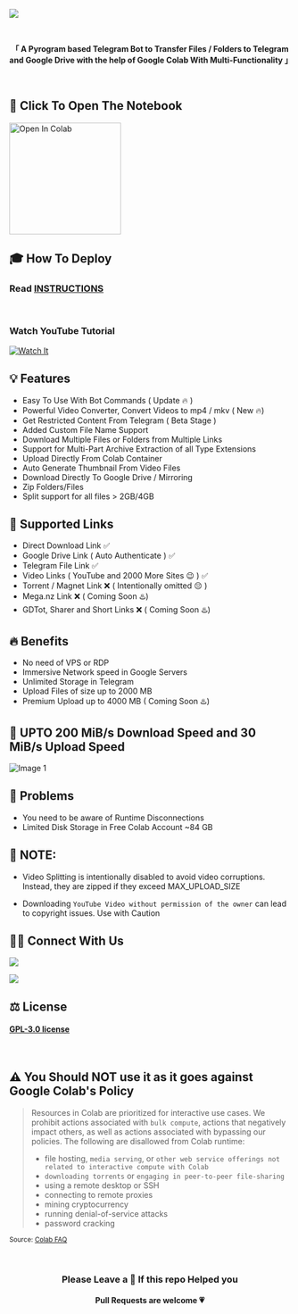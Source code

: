 ![](https://user-images.githubusercontent.com/125879861/255391401-371f3a64-732d-4954-ac0f-4f093a6605e1.png)

<br>

<p align="center"><strong>「 A Pyrogram based Telegram Bot to Transfer Files / Folders to Telegram and Google Drive with the help of Google Colab With Multi-Functionality 」</strong></p>

<br>

## **📖 Click To Open The Notebook**

<a href="https://colab.research.google.com/drive/12hdEqaidRZ8krqj7rpnyDzg1dkKmvdvp?usp=sharing" target="_parent"><img src="https://user-images.githubusercontent.com/125879861/255389999-a0d261cf-893a-46a7-9a3d-2bb52811b997.png" alt="Open In Colab" width=200px/></a>


## 🎓 **How To Deploy**

<h3>Read <a href="https://github.com/XronTrix10/Telegram-Leecher/wiki/INSTRUCTIONS">INSTRUCTIONS</a></h3>

<br>

<h3>Watch YouTube Tutorial</h3>

[![Watch It](https://img.youtube.com/vi/6LvYd-oO3U0/0.jpg)](https://www.youtube.com/watch?v=6LvYd-oO3U0)

## **💡 Features**

- Easy To Use With Bot Commands ( Update 🔥 )
- Powerful Video Converter, Convert Videos to mp4 / mkv ( New 🔥)
- Get Restricted Content From Telegram ( Beta Stage )
- Added Custom File Name Support 
- Download Multiple Files or Folders from Multiple Links 
- Support for Multi-Part Archive Extraction of all Type Extensions
- Upload Directly From Colab Container
- Auto Generate Thumbnail From Video Files 
- Download Directly To Google Drive / Mirroring
- Zip Folders/Files
- Split support for all files > 2GB/4GB

## **🔗 Supported Links**

- Direct Download Link ✅
- Google Drive Link ( Auto Authenticate ) ✅
- Telegram File Link ✅
- Video Links ( YouTube and 2000 More Sites 😉 ) ✅
- Torrent / Magnet Link ❌ ( Intentionally omitted 😔 )
- Mega.nz Link ❌ ( Coming Soon ♨️)
- GDTot, Sharer and Short Links ❌ ( Coming Soon ♨️)

## **🔥 Benefits**

- No need of VPS or RDP
- Immersive Network speed in Google Servers
- Unlimited Storage in Telegram
- Upload Files of size up to 2000 MB
- Premium Upload up to 4000 MB ( Coming Soon ♨️)

## **🚀 UPTO 200 MiB/s Download Speed and 30 MiB/s Upload Speed**

![Image 1](https://user-images.githubusercontent.com/125879861/245217970-aa132967-c304-4b6d-a594-8c57a8f3d066.png)

## **🦉 Problems**

- You need to be aware of Runtime Disconnections
- Limited Disk Storage in Free Colab Account ~84 GB

## **🚨 NOTE:**

- Video Splitting is intentionally disabled to avoid video corruptions. Instead, they are zipped if they exceed MAX_UPLOAD_SIZE
<!-- - Magnet or Torrent Links are supported, But avoid using, because `Google Colab Strictly Prohibits Torrents` -->
- Downloading `YouTube Video without permission of the owner` can lead to copyright issues. Use with Caution

## **🤙🏼 Connect With Us**

<a href="https://t.me/Colab_Leecher" target="_parent"><img src="https://img.shields.io/badge/-Channel-blue?color=white&logo=telegram&logoColor=vlue"></a>

<a href="https://t.me/Colab_Leecher_Discuss" target="_parent"><img src="https://img.shields.io/badge/-Group-blue?color=white&logo=telegram&logoColor=vlue"></a>


## **⚖️ License**

<h4><a href="https://github.com/XronTrix10/Telegram-Leecher/blob/main/LICENSE">GPL-3.0 license</a></h4>

<br>

## **⚠️ You Should NOT use it as it goes against Google Colab's Policy**

> Resources in Colab are prioritized for interactive use cases. We prohibit actions associated with `bulk compute`, actions that negatively impact others, as well as actions associated with bypassing our policies. The following are disallowed from Colab runtime:
>
> - file hosting, `media serving`, or `other web service offerings not related to interactive compute with Colab`
> - `downloading torrents` or `engaging in peer-to-peer file-sharing`
> - using a remote desktop or SSH
> - connecting to remote proxies
> - mining cryptocurrency
> - running denial-of-service attacks
> - password cracking

<sub>Source: <a href="https://research.google.com/colaboratory/faq.html">Colab FAQ</a></sub>

<br>

<h3 align="center">Please Leave a 🌟 If this repo Helped you</h4>

<h4 align="center">Pull Requests are welcome 💗</h4>
